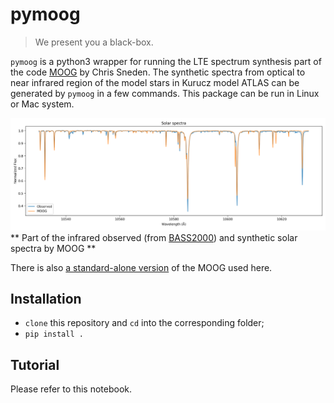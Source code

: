 # pymoog

> We present you a black-box.

`pymoog` is a python3 wrapper for running the LTE spectrum synthesis part of the code [MOOG](https://www.as.utexas.edu/~chris/moog.html) by Chris Sneden.
The synthetic spectra from optical to near infrared region of the model stars in Kurucz model ATLAS can be generated by `pymoog` in a few commands.
This package can be run in Linux or Mac system.

![](demo_sun/spectra.png)
** Part of the infrared observed (from [BASS2000](http://bass2000.obspm.fr/solar_spect.php)) and synthetic solar spectra by MOOG **

There is also [a standard-alone version](https://github.com/MingjieJian/moog_nosm) of the MOOG used here.

## Installation

- `clone` this repository and `cd` into the corresponding folder;
- `pip install .`

## Tutorial

Please refer to this notebook.